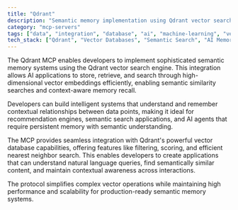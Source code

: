 ```yaml
---
title: "Qdrant"
description: "Semantic memory implementation using Qdrant vector search engine for AI applications"
category: "mcp-servers"
tags: ["data", "integration", "database", "ai", "machine-learning", "vector-search", "semantic-memory", "context-awareness"]
tech_stack: ["Qdrant", "Vector Databases", "Semantic Search", "AI Memory", "Embeddings", "Natural Language Processing"]
---
```


The Qdrant MCP enables developers to implement sophisticated semantic memory systems using the Qdrant vector search engine. This integration allows AI applications to store, retrieve, and search through high-dimensional vector embeddings efficiently, enabling semantic similarity searches and context-aware memory recall.

Developers can build intelligent systems that understand and remember contextual relationships between data points, making it ideal for recommendation engines, semantic search applications, and AI agents that require persistent memory with semantic understanding.

The MCP provides seamless integration with Qdrant's powerful vector database capabilities, offering features like filtering, scoring, and efficient nearest neighbor search. This enables developers to create applications that can understand natural language queries, find semantically similar content, and maintain contextual awareness across interactions.

The protocol simplifies complex vector operations while maintaining high performance and scalability for production-ready semantic memory systems.
